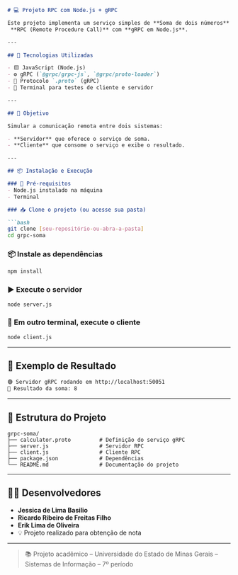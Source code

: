 ````md
# 💻 Projeto RPC com Node.js + gRPC

Este projeto implementa um serviço simples de **Soma de dois números** utilizando
 **RPC (Remote Procedure Call)** com **gRPC em Node.js**.

---

## 🚀 Tecnologias Utilizadas

- 🟨 JavaScript (Node.js)
- ⚙️ gRPC (`@grpc/grpc-js`, `@grpc/proto-loader`)
- 📄 Protocolo `.proto` (gRPC)
- 🧪 Terminal para testes de cliente e servidor

---

## 🧠 Objetivo

Simular a comunicação remota entre dois sistemas:

- **Servidor** que oferece o serviço de soma.
- **Cliente** que consome o serviço e exibe o resultado.

---

## 📦 Instalação e Execução

### 🔧 Pré-requisitos
- Node.js instalado na máquina
- Terminal

### 📥 Clone o projeto (ou acesse sua pasta)

```bash
git clone [seu-repositório-ou-abra-a-pasta]
cd grpc-soma
````

### 📦 Instale as dependências

```bash
npm install
```

### ▶️ Execute o servidor

```bash
node server.js
```

### 💬 Em outro terminal, execute o cliente

```bash
node client.js
```

---

## 🔢 Exemplo de Resultado

```bash
🟢 Servidor gRPC rodando em http://localhost:50051
🔢 Resultado da soma: 8
```

---

## 📂 Estrutura do Projeto

```
grpc-soma/
├── calculator.proto         # Definição do serviço gRPC
├── server.js                # Servidor RPC
├── client.js                # Cliente RPC
├── package.json             # Dependências
└── README.md                # Documentação do projeto
```

---

## 👩‍💻 Desenvolvedores

* **Jessica de Lima Basilio**
* **Ricardo Ribeiro de Freitas Filho**
* **Erik Lima de Oliveira**
* 💡 Projeto realizado para obtenção de nota


---

> 📚 Projeto acadêmico – Universidade do Estado de Minas Gerais – Sistemas de Informação – 7º período

